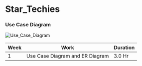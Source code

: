# Star_Techies


### Use Case Diagram

![Use_Case_Diagram](https://user-images.githubusercontent.com/56226813/153884256-4ac06bf5-bd14-4fc8-82cf-e6262e44ad5a.png)



| Week    | Work | Duration | 
| ----------- | ----------- | -----------|
|  1       | Use Case Diagram and ER Diagram      | 3.0 Hr |



